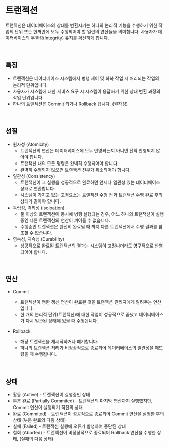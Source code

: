 # 트랜젝션

트랜젝션은 데이터베이스의 상태를 변환시키는 하나의 논리적 기능을 수행하기 위한 작업의 단위 또는 한꺼번에 모두 수행되어야 할 일련의 연산들을 의미합니다. 사용자가 데이터베이스의 무결성(Integrity) 유지를 확신하게 합니다.

<br>

## 특징

* 트랜젝션은 데이터베이스 시스템에서 병행 제어 및 회복 작업 시 처리되는 작업의 논리적 단위입니다.
* 사용자가 시스템에 대한 서비스 요구 시 시스템이 응답하기 위한 상태 변환 과정의 작업 단위입니다.
* 하나의 트랜젝션은 Commit 되거나 Rollback 됩니다. (원자성)

<br>

## 성질

* 원자성 (Atomicity)
  * 트랜잭션의 연산은 데이터베이스에 모두 반영되든지 아니면 전혀 반영되지 않아야 합니다.
  * 트랜잭션 내의 모든 명령은 완벽히 수행되어야 합니다.
  * 완벽히 수행되지 않으면 트랜잭션 전부가 취소되어야 합니다.
* 일관성 (Consistency)
  * 트랜잭션이 그 실행을 성공적으로 완료하면 언제나 일관성 있는 데이터베이스 상태로 변환합니다.
  * 시스템이 가지고 있는 고졍요소는 트랜잭션 수행 전과 트랜잭션 수행 완료 후의 상태가 같아야 합니다.
* 독립성, 격리성 (Isoloation)
  * 둘 이상의 트랜잭션이 동시에 병행 실행되는 경우, 어느 하나의 트랜잭션이 실행중엔 다른 트랜잭션의 연산이 끼어들 수 없습니다.
  * 수행중인 트랜잭션은 완전히 완료될 때 까지 다른 트랜잭션에서 수행 결과를 참조할 수 없습니다.
* 영속성, 지속성 (Durability)
  * 성공적으로 완료된 트랜잭션의 결과는 시스템이 고장나더라도 영구적으로 반영되어야 합니다.

<br>

## 연산

* Commit
  * 트랜젝션이 행한 갱신 연산이 완료된 것을 트랜젝션 관리자에게 알려주는 연산입니다.
  * 한 개의 논리적 단위(트랜젝션)에 대한 작업이 성공적으로 끝났고 데이터베이스가 다시 일관된 상태에 있을 때 수행됩니다.

* Rollback
  * 해당 트랜젝션을 재시작하거나 폐기합니다.
  * 하나의 트랜젝션 처리가 비정상적으로 종료되어 데이터베이스의 일관성을 깨뜨렸을 때 수행됩니다.

<br>

## 상태

* 활동 (Active) - 트랜젝션이 실행중인 상태
* 부분 완료 (Partially Commited) - 트렌잭션의 마지막 연산까지 실행했지만, Commit 연산이 실행되기 직전의 상태
* 완료 (Commited) - 트랜잭션이 성공적으로 종료되어 Commit 연산을 실행한 후의 상태 (부분 완료의 다음 상태)
* 실패 (Failed) - 트랜잭션 실행에 오류가 발생하여 중단된 상태
* 철회 (Aborted) - 트랜잭션이 비정상적으로 종료되어 Rollback 연산을 수행한 상태, (실패의 다음 상태)

